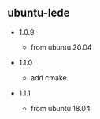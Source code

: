 ubuntu-lede
-------------------------------

- 1.0.9
  - from ubuntu 20.04

- 1.1.0
  - add cmake

- 1.1.1
  - from ubuntu 18.04